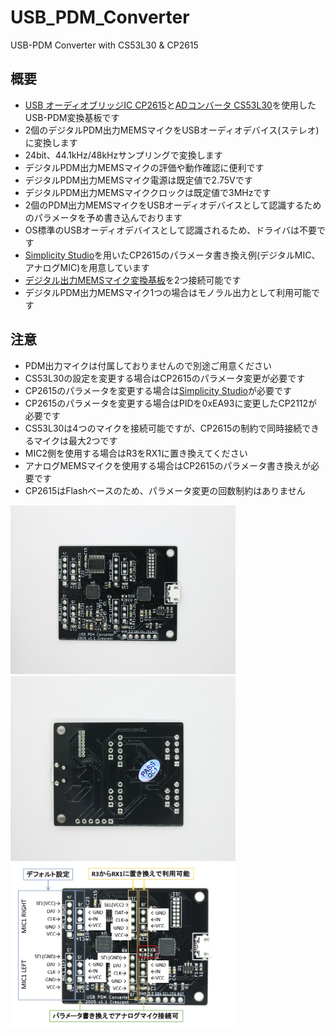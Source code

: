 # USB_PDM_Converter
USB-PDM Converter with CS53L30 &amp; CP2615


## 概要 
  * [USB オーディオブリッジIC CP2615][1]と[ADコンバータ CS53L30][2]を使用したUSB-PDM変換基板です  
  * 2個のデジタルPDM出力MEMSマイクをUSBオーディオデバイス(ステレオ)に変換します  
  * 24bit、44.1kHz/48kHzサンプリングで変換します  
  * デジタルPDM出力MEMSマイクの評価や動作確認に便利です  
  * デジタルPDM出力MEMSマイク電源は既定値で2.75Vです 
  * デジタルPDM出力MEMSマイククロックは既定値で3MHzです 
  * 2個のPDM出力MEMSマイクをUSBオーディオデバイスとして認識するためのパラメータを予め書き込んでおります  
  * OS標準のUSBオーディオデバイスとして認識されるため、ドライバは不要です  
  * [Simplicity Studio][3]を用いたCP2615のパラメータ書き換え例(デジタルMIC、アナログMIC)を用意しています  
  * [デジタル出力MEMSマイク変換基板][4]を2つ接続可能です  
  * デジタルPDM出力MEMSマイク1つの場合はモノラル出力として利用可能です  

## 注意
  * PDM出力マイクは付属しておりませんので別途ご用意ください  
  * CS53L30の設定を変更する場合はCP2615のパラメータ変更が必要です  
  * CP2615のパラメータを変更する場合は[Simplicity Studio][3]が必要です  
  * CP2615のパラメータを変更する場合はPIDを0xEA93に変更したCP2112が必要です  
  * CS53L30は4つのマイクを接続可能ですが、CP2615の制約で同時接続できるマイクは最大2つです  
  * MIC2側を使用する場合はR3をRX1に置き換えてください  
  * アナログMEMSマイクを使用する場合はCP2615のパラメータ書き換えが必要です  
  * CP2615はFlashベースのため、パラメータ変更の回数制約はありません  
    
  
  <img src="https://github.com/meerstern/USB_PDM_Converter/blob/master/img1.jpg" width="360"> 
  <img src="https://github.com/meerstern/USB_PDM_Converter/blob/master/img2.jpg" width="360"> 
  <img src="https://github.com/meerstern/USB_PDM_Converter/blob/master/img3.jpg" width="360"> 
  
[1]: https://jp.silabs.com/interface/usb-audio-bridges/device.cp2615
[2]: https://www.cirrus.com/products/cs53l30/
[3]: https://jp.silabs.com/products/development-tools/software/simplicity-studio
[4]: https://www.switch-science.com/catalog/3379/
